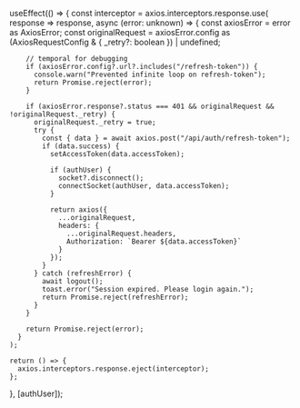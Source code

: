 
useEffect(() => {
    const interceptor = axios.interceptors.response.use(
      response => response,
      async (error: unknown) => {
        const axiosError = error as AxiosError;
        const originalRequest = axiosError.config as (AxiosRequestConfig & { _retry?: boolean }) | undefined;

        // temporal for debugging
        if (axiosError.config?.url?.includes("/refresh-token")) {
          console.warn("Prevented infinite loop on refresh-token");
          return Promise.reject(error);
        }
        
        if (axiosError.response?.status === 401 && originalRequest && !originalRequest._retry) {
          originalRequest._retry = true;
          try {
            const { data } = await axios.post("/api/auth/refresh-token");
            if (data.success) {
              setAccessToken(data.accessToken);
            
              if (authUser) {
                socket?.disconnect();
                connectSocket(authUser, data.accessToken);
              }

              return axios({
                ...originalRequest,
                headers: {
                  ...originalRequest.headers,
                  Authorization: `Bearer ${data.accessToken}`
                }
              });
            }
          } catch (refreshError) {
            await logout();
            toast.error("Session expired. Please login again.");
            return Promise.reject(refreshError);
          }
        }

        return Promise.reject(error);
      }
    );

    return () => {
      axios.interceptors.response.eject(interceptor);
    };
  }, [authUser]);